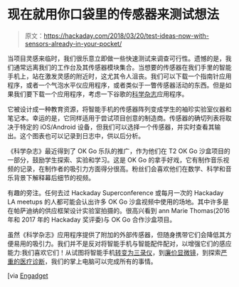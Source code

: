 # 现在就用你口袋里的传感器来测试想法

> 原文：<https://hackaday.com/2018/03/20/test-ideas-now-with-sensors-already-in-your-pocket/>

当项目灵感来临时，我们很乐意立即做一些快速测试来调查可行性。遗憾的是，我们通常远离我们的工作台及其传感器模块集合。当想要的传感器在我们手里的智能手机上，站在激发灵感的附近时，这尤其令人沮丧。我们可以下载一个指南针应用程序，或者一个气泡水平仪应用程序，或者类似于一瞥传感器活动的东西。但是如果我们要下载一个应用程序，考虑一下谷歌的[科学杂志](https://sciencejournal.withgoogle.com/)应用程序。

它被设计成一种教育资源，将智能手机的传感器阵列变成学生的袖珍实验室仪器和笔记本。幸运的是，它同样适用于尝试项目创意的制造商。传感器的确切列表将取决于特定的 iOS/Android 设备，但我们可以选择一个传感器，并实时查看其输出。这个图表也可以记录到日志中，供以后分析。

《科学杂志》最近得到了 OK Go 乐队的推广，作为他们在 T2 OK Go 沙盒项目的一部分，鼓励学生探索、实验和学习。这是 OK Go 的拿手好戏，它有制作音乐视频的记录，在制作者的吸引力方面得分很高。粉丝们会喜欢他们在数学、科学和音乐背景下解释幕后细节的视频。

有趣的旁注。任何去过 Hackaday Superconference 或每月一次的 Hackaday LA meetups 的人都可能会认出许多 OK Go 沙盒视频中使用的场地。其中许多是在帕萨迪纳的供应框架设计实验室拍摄的。很高兴看到 ann Marie Thomas(2016 年和 2017 年的 Hackaday 奖评委)与 OK Go 合作沙盒项目。

虽然《科学杂志》应用程序提供了附加的外部传感器，但随身携带它们会降低其方便易用的吸引力。我们并不是反对将智能手机与智能配件配对，以增强它们的感应能力:我们喜欢它们！从试图将智能手机[转变为三录仪](https://hackaday.com/2012/07/18/sensordrone-really-does-make-your-phone-a-tricoder/)，到[廉价显微镜](https://hackaday.com/2013/10/30/use-your-smartphone-as-a-microscope-for-less-than-10/)，到探索[严重的医疗诊断](https://hackaday.com/2017/08/30/detecting-dire-diseases-with-a-selfie/)，我们的掌上电脑可以完成所有的事情。

[via [Engadget](https://www.engadget.com/2018/03/16/google-ok-go-classroom-activities/)